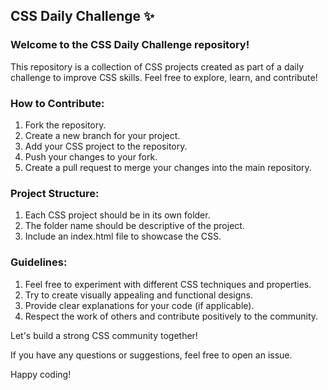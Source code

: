 ## CSS Daily Challenge ✨

### Welcome to the CSS Daily Challenge repository!

This repository is a collection of CSS projects created as part of a daily challenge to improve CSS skills. Feel free to explore, learn, and contribute!

### How to Contribute:

1. Fork the repository.
2. Create a new branch for your project.
3. Add your CSS project to the repository.
4. Push your changes to your fork.
5. Create a pull request to merge your changes into the main repository.

### Project Structure:

1. Each CSS project should be in its own folder.
2. The folder name should be descriptive of the project.
3. Include an index.html file to showcase the CSS.

### Guidelines:

1. Feel free to experiment with different CSS techniques and properties.
2. Try to create visually appealing and functional designs.
3. Provide clear explanations for your code (if applicable).
4. Respect the work of others and contribute positively to the community.

Let's build a strong CSS community together!

If you have any questions or suggestions, feel free to open an issue.

Happy coding!
